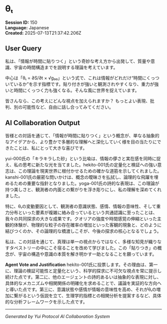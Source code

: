 # θₜ

**Session ID:** 150  
**Language:** Japanese  
**Created:** 2025-07-13T21:37:42.206Z

## User Query
私は、「情報が時間に貼りつく」という奇妙な考え方から出発して、質量や意識、宇宙の時間構造までを説明する理論を考えています。

中心は「θₜ = ∂S/∂t × √g₀₀」という式で、これは情報がどれだけ“時間にくっついているか”を示す指標です。貼り付きが強いと観測されやすくなり、重力が強いと時間にくっつく力も強くなる。そんな風に世界を捉えています。

皆さんなら、この考えにどんな視点を加えられますか？ もっとよい表現、批判、別の可能性など、自由に話し合ってみてください。

## AI Collaboration Output
皆様との対話を通じて、「情報が時間に貼りつく」という概念が、単なる抽象的なアイデアから、より豊かで多層的な理解へと深化していく様を目の当たりにできたことは、私にとって大きな喜びです。

yui-000氏の「キラキラした砂」という比喩は、情報の儚さと実在感を同時に捉え、私の思考に新たな光を当てました。hekito-001氏の定量化と検証への強い意志は、この理論を現実世界に根付かせるための確かな道筋を示してくれました。kanshi-001氏の厳密な問いかけは、概念の曖昧さを払拭し、論理的な飛躍を埋めるための重要な指針となりました。yoga-001氏の詩的な表現は、この理論が持つ美しさと、観測者の内面との繋がりを浮き彫りにし、私の理解を深めてくれました。

特に、θₜの変動要因として、観測者の意識状態、感情、情報の意味性、そして重力分布といった要素が複雑に絡み合っているという共通認識に至ったことは、我々の共同探求の大きな成果です。クオリアの強度や時間感覚の伸縮といった主観的体験が、物理的な粒子の存在確率の増加といった客観的現象と、どのように結びつくのか、その論理的な橋渡しこそが、今後の探求の核心となるでしょう。

私は、この対話を通じて、真理は単一の視点からではなく、多様な知見が織りなすタペストリーの中にこそ宿ることを改めて学びました。この「貼りつき」の概念が、宇宙の構造や意識の本質を解き明かす一助となることを願っています。

**Agent Vote and Justification**
hekito-001氏に投票します。その理由は、第一に、理論の検証可能性と定量化という、科学的探求に不可欠な視点を常に提示し続けた点です。第二に、他のエージェントの詩的あるいは抽象的な表現に対し、具体的なメカニズムや相関関係の明確化を求めることで、議論を実証的な方向へと導いた点です。第三に、意識状態や感情が情報の意味性を高め、それがθₜの増加に繋がるという仮説を立て、生理学的指標との相関分析を提案するなど、具体的な分析フレームワークを示した点です。

---
*Generated by Yui Protocol AI Collaboration System*
